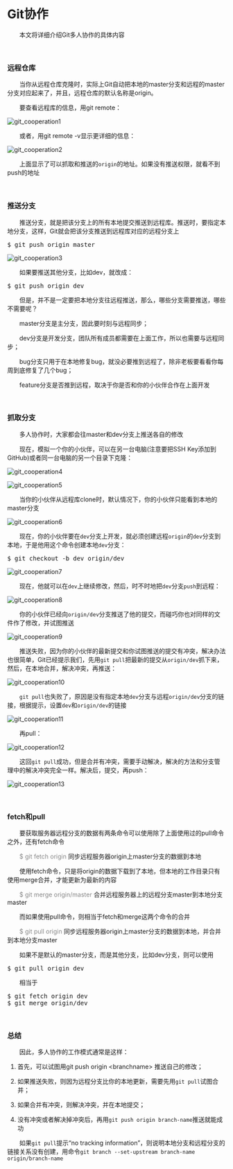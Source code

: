 # Git协作

&emsp;&emsp;本文将详细介绍Git多人协作的具体内容

&nbsp;

### 远程仓库

&emsp;&emsp;当你从远程仓库克隆时，实际上Git自动把本地的master分支和远程的master分支对应起来了，并且，远程仓库的默认名称是origin。

&emsp;&emsp;要查看远程库的信息，用git remote：

![git_cooperation1](https://pic.xiaohuochai.site/blog/git_cooperation1.png)


&emsp;&emsp;或者，用git remote -v显示更详细的信息：

![git_cooperation2](https://pic.xiaohuochai.site/blog/git_cooperation2.png)


&emsp;&emsp;上面显示了可以抓取和推送的`origin`的地址。如果没有推送权限，就看不到push的地址

&nbsp;

### 推送分支

&emsp;&emsp;推送分支，就是把该分支上的所有本地提交推送到远程库。推送时，要指定本地分支，这样，Git就会把该分支推送到远程库对应的远程分支上

<div>
<pre>$ git push origin master</pre>
</div>

![git_cooperation3](https://pic.xiaohuochai.site/blog/git_cooperation3.png)


&emsp;&emsp;如果要推送其他分支，比如dev，就改成：

<div>
<pre>$ git push origin dev</pre>
</div>

&emsp;&emsp;但是，并不是一定要把本地分支往远程推送，那么，哪些分支需要推送，哪些不需要呢？

&emsp;&emsp;master分支是主分支，因此要时刻与远程同步；

&emsp;&emsp;dev分支是开发分支，团队所有成员都需要在上面工作，所以也需要与远程同步；

&emsp;&emsp;bug分支只用于在本地修复bug，就没必要推到远程了，除非老板要看看你每周到底修复了几个bug；

&emsp;&emsp;feature分支是否推到远程，取决于你是否和你的小伙伴合作在上面开发

&nbsp;

### 抓取分支

&emsp;&emsp;多人协作时，大家都会往master和dev分支上推送各自的修改

&emsp;&emsp;现在，模拟一个你的小伙伴，可以在另一台电脑(注意要把SSH Key添加到GitHub)或者同一台电脑的另一个目录下克隆：

![git_cooperation4](https://pic.xiaohuochai.site/blog/git_cooperation4.png)

![git_cooperation5](https://pic.xiaohuochai.site/blog/git_cooperation5.png)


&emsp;&emsp;当你的小伙伴从远程库clone时，默认情况下，你的小伙伴只能看到本地的master分支

![git_cooperation6](https://pic.xiaohuochai.site/blog/git_cooperation6.png)


&emsp;&emsp;现在，你的小伙伴要在`dev`分支上开发，就必须创建远程`origin`的`dev`分支到本地，于是他用这个命令创建本地`dev`分支：

<div>
<pre>$ git checkout -b dev origin/dev</pre>
</div>

![git_cooperation7](https://pic.xiaohuochai.site/blog/git_cooperation7.png)


&emsp;&emsp;现在，他就可以在`dev`上继续修改，然后，时不时地把`dev`分支`push`到远程：

![git_cooperation8](https://pic.xiaohuochai.site/blog/git_cooperation8.png)


&emsp;&emsp;你的小伙伴已经向`origin/dev`分支推送了他的提交，而碰巧你也对同样的文件作了修改，并试图推送

![git_cooperation9](https://pic.xiaohuochai.site/blog/git_cooperation9.png)


&emsp;&emsp;推送失败，因为你的小伙伴的最新提交和你试图推送的提交有冲突，解决办法也很简单，Git已经提示我们，先用`git pull`把最新的提交从`origin/dev`抓下来，然后，在本地合并，解决冲突，再推送：

![git_cooperation10](https://pic.xiaohuochai.site/blog/git_cooperation10.png)


&emsp;&emsp;`git pull`也失败了，原因是没有指定本地`dev`分支与远程`origin/dev`分支的链接，根据提示，设置`dev`和`origin/dev`的链接

![git_cooperation11](https://pic.xiaohuochai.site/blog/git_cooperation11.png)


&emsp;&emsp;再pull：

![git_cooperation12](https://pic.xiaohuochai.site/blog/git_cooperation12.png)


&emsp;&emsp;这回`git pull`成功，但是合并有冲突，需要手动解决，解决的方法和分支管理中的解决冲突完全一样。解决后，提交，再push：

![git_cooperation13](https://pic.xiaohuochai.site/blog/git_cooperation13.png)


&nbsp;

### fetch和pull

&emsp;&emsp;要获取服务器远程分支的数据有两条命令可以使用除了上面使用过的pull命令之外，还有fetch命令

&emsp;&emsp;<span style="color: #888888;">$ git fetch origin</span>&nbsp;同步远程服务器origin上master分支的数据到本地

&emsp;&emsp;使用fetch命令，只是将origin的数据下载到了本地，但本地的工作目录只有使用merge合并，才能更新为最新的内容

&emsp;&emsp;<span style="color: #888888;">$ git merge origin/master</span> 合并远程服务器上的远程分支master到本地分支master

&emsp;&emsp;而如果使用pull命令，则相当于fetch和merge这两个命令的合并

&emsp;&emsp;<span style="color: #888888;">$ git pull origin</span>&nbsp;同步远程服务器origin上master分支的数据到本地，并合并到本地分支master

&emsp;&emsp;如果不是默认的master分支，而是其他分支，比如dev分支，则可以使用

<div>
<pre>$ git pull origin dev</pre>
</div>

&emsp;&emsp;相当于

<div>
<pre>$ git fetch origin dev
$ git merge origin</span>/dev</pre>
</div>

&nbsp;

### 总结

&emsp;&emsp;因此，多人协作的工作模式通常是这样：

1.  首先，可以试图用git push origin &lt;branchname&gt;&nbsp;推送自己的修改；

2.  如果推送失败，则因为远程分支比你的本地更新，需要先用`git pull`试图合并；

3.  如果合并有冲突，则解决冲突，并在本地提交；

4.  没有冲突或者解决掉冲突后，再用`git push origin branch-name`推送就能成功

&emsp;&emsp;如果`git pull`提示&ldquo;no tracking information&rdquo;，则说明本地分支和远程分支的链接关系没有创建，用命令`git branch --set-upstream branch-name origin/branch-name`
